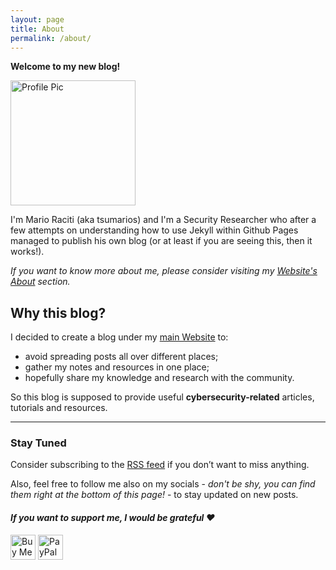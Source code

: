 ```yaml
---
layout: page
title: About
permalink: /about/
---
```


**Welcome to my new blog!**

<img src="https://avatars.githubusercontent.com/u/23482292" alt="Profile Pic" height="200">

I'm Mario Raciti (aka tsumarios) and I'm a Security Researcher who after a few attempts on understanding how to use Jekyll within Github Pages managed to publish his own blog (or at least if you are seeing this, then it works!).

*If you want to know more about me, please consider visiting my [Website's About](https://tsumarios.github.io/#about) section.*

## Why this blog?

I decided to create a blog under my [main Website](https://tsumarios.github.io/) to:

- avoid spreading posts all over different places;
- gather my notes and resources in one place;
- hopefully share my knowledge and research with the community.

So this blog is supposed to provide useful **cybersecurity-related** articles, tutorials and resources.

---

### Stay Tuned

Consider subscribing to the [RSS feed](https://tsumarios.github.io/blog/feed.xml) if you don’t want to miss anything.

Also, feel free to follow me also on my socials - *don't be shy, you can find them right at the bottom of this page!* - to stay updated on new posts.

<div>
    <h4><i>If you want to support me, I would be grateful ❤️</i></h4>
    <a href="https://www.buymeacoffee.com/tsumarios" target="_blank"><img src="https://cdn.buymeacoffee.com/buttons/default-orange.png" alt="Buy Me A Coffee" height="40"></a>
    <a href="https://www.paypal.com/paypalme/MarioRaciti" target="_blank"><img src="https://www.paypalobjects.com/webstatic/mktg/logo/pp_cc_mark_37x23.jpg" alt="PayPal" height="40"></a>
</div>
